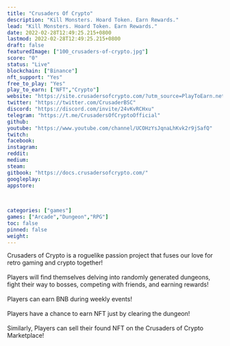 ```yaml
---
title: "Crusaders Of Crypto"
description: "Kill Monsters. Hoard Token. Earn Rewards."
lead: "Kill Monsters. Hoard Token. Earn Rewards."
date: 2022-02-28T12:49:25.215+0800
lastmod: 2022-02-28T12:49:25.215+0800
draft: false
featuredImage: ["100_crusaders-of-crypto.jpg"]
score: "0"
status: "Live"
blockchain: ["Binance"]
nft_support: "Yes"
free_to_play: "Yes"
play_to_earn: ["NFT","Crypto"]
website: "https://site.crusadersofcrypto.com/?utm_source=PlayToEarn.net&utm_medium=organic&utm_campaign=gamepage"
twitter: "https://twitter.com/CrusaderBSC"
discord: "https://discord.com/invite/24vKvRCHxu"
telegram: "https://t.me/CrusadersOfCryptoOfficial"
github: 
youtube: "https://www.youtube.com/channel/UCOHzYsJqnaLhKvk2r9jSafQ"
twitch: 
facebook: 
instagram: 
reddit: 
medium: 
steam: 
gitbook: "https://docs.crusadersofcrypto.com/"
googleplay: 
appstore: 

  
    
categories: ["games"]
games: ["Arcade","Dungeon","RPG"]
toc: false
pinned: false
weight: 
---
```

Crusaders of Crypto is a roguelike passion project that fuses our love for retro gaming and crypto together!<br> <br> Players will find themselves delving into randomly generated dungeons, fight their way to bosses, competing with friends, and earning rewards!<br> <br> Players can earn BNB during weekly events!<br> <br> Players have a chance to earn NFT just by clearing the dungeon!<br> <br> Similarly, Players can sell their found NFT on the Crusaders of Crypto Marketplace!